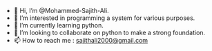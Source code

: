 - 👋 Hi, I’m @Mohammed-Sajith-Ali.
- 👀 I’m interested in programming a system for various purposes.
- 🌱 I’m currently learning python.
- 💞️ I’m looking to collaborate on python to make a strong foundation.
- 📫 How to reach me : sajithali2000@gmail.com

<!---
Mohammed-Sajith-Ali/Mohammed-Sajith-Ali is a ✨ special ✨ repository because its `README.md` (this file) appears on your GitHub profile.
You can click the Preview link to take a look at your changes.
--->
